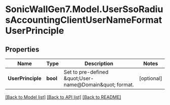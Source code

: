 # SonicWallGen7.Model.UserSsoRadiusAccountingClientUserNameFormatUserPrinciple

## Properties

Name | Type | Description | Notes
------------ | ------------- | ------------- | -------------
**UserPrinciple** | **bool** | Set to pre-defined \&quot;User-name@Domain\&quot; format. | [optional] 

[[Back to Model list]](../README.md#documentation-for-models) [[Back to API list]](../README.md#documentation-for-api-endpoints) [[Back to README]](../README.md)

